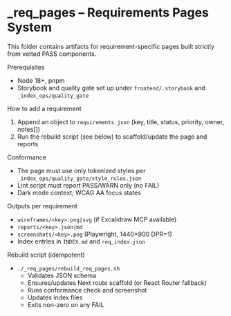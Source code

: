 # _req_pages – Requirements Pages System

This folder contains artifacts for requirement-specific pages built strictly from vetted PASS components.

Prerequisites
- Node 18+, pnpm
- Storybook and quality gate set up under `frontend/.storybook` and `_index_ops/quality_gate`

How to add a requirement
1. Append an object to `requirements.json` (key, title, status, priority, owner, notes[])
2. Run the rebuild script (see below) to scaffold/update the page and reports

Conformance
- The page must use only tokenized styles per `_index_ops/quality_gate/style_rules.json`
- Lint script must report PASS/WARN only (no FAIL)
- Dark mode context; WCAG AA focus states

Outputs per requirement
- `wireframes/<key>.png|svg` (if Excalidraw MCP available)
- `reports/<key>.json|md`
- `screenshots/<key>.png` (Playwright, 1440×900 DPR=1)
- Index entries in `INDEX.md` and `req_index.json`

Rebuild script (idempotent)
- `./_req_pages/rebuild_req_pages.sh`
  - Validates JSON schema
  - Ensures/updates Next route scaffold (or React Router fallback)
  - Runs conformance check and screenshot
  - Updates index files
  - Exits non-zero on any FAIL
